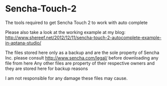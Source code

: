 Sencha-Touch-2
==============

The tools required to get Sencha Touch 2 to work with auto complete

Please also take a look at the working example at my blog: http://www.shereef.net/2012/12/11/sencha-touch-2-autocomplete-example-in-aptana-studio/

The files stored here only as a backup and are the sole property of Sencha Inc. please consult http://www.sencha.com/legal/ before downloading any file from here
Any other files are property of their respective owners and they are stored here for backup reasons

I am not responsible for any damage these files may cause.
